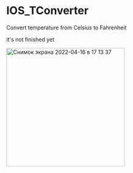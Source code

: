 # IOS_TConverter
Convert temperature from Celsius to Fahrenheit

it's not finished yet


<img width="310" alt="Снимок экрана 2022-04-16 в 17 13 37" src="https://user-images.githubusercontent.com/102743737/163678313-baa4834d-bc2b-4778-86db-dbdd049edb17.png">
